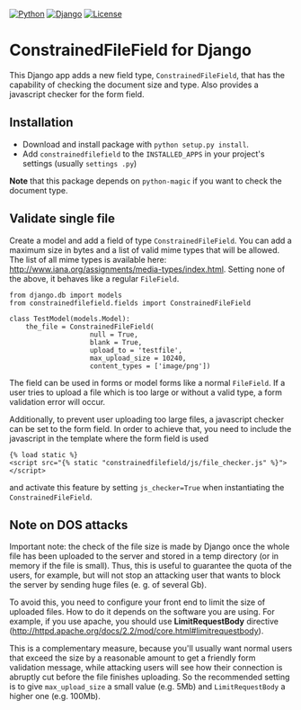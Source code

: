 [![Python](https://img.shields.io/badge/Python-3.5-blue.svg?style=flat-square)](/)
[![Django](https://img.shields.io/badge/Django-1.10-blue.svg?style=flat-square)](/)
[![License](https://img.shields.io/badge/License-BSD3Clause-blue.svg?style=flat-square)](/LICENSE)

# ConstrainedFileField for Django

This Django app adds a new field type, `ConstrainedFileField`, that has the
capability of checking the document size and type. Also provides a javascript checker for the 
form field.

## Installation

 * Download and install package with `python setup.py install`.
 * Add `constrainedfilefield` to the `INSTALLED_APPS` in your project's settings (usually `settings
 .py`)
 
**Note** that this package depends on `python-magic` if you want to check the document type.

## Validate single file

Create a model and add a field of type `ConstrainedFileField`. You can add a maximum size in bytes
and a list of valid mime types that will be allowed. The list of all mime types is available
here: http://www.iana.org/assignments/media-types/index.html.
Setting none of the above, it behaves like a regular `FileField`.
```
from django.db import models
from constrainedfilefield.fields import ConstrainedFileField

class TestModel(models.Model):
    the_file = ConstrainedFileField(
                    null = True,
                    blank = True,
                    upload_to = 'testfile',
                    max_upload_size = 10240,
                    content_types = ['image/png'])
```

The field can be used in forms or model forms like a normal `FileField`. If a user tries to upload
a file which is too large or without a valid type, a form validation error will occur.

Additionally, to prevent user uploading too large files, a javascript checker can be set to the 
form field. In order to achieve that, you need to include the javascript in the template where the
form field is used

    {% load static %}
    <script src="{% static "constrainedfilefield/js/file_checker.js" %}"></script>

and activate this feature by setting `js_checker=True` when instantiating the 
`ConstrainedFileField`.

## Note on DOS attacks

Important note: the check of the file size is made by Django once the whole file has been uploaded
to the server and stored in a temp directory (or in memory if the file is small). Thus, this is
useful to guarantee the quota of the users, for example, but will not stop an attacking user that
wants to block the server by sending huge files (e. g. of several Gb).

To avoid this, you need to configure your front end to limit the size of uploaded files. How to do
it depends on the software you are using. For example, if you use apache, you should use
**LimitRequestBody** directive (http://httpd.apache.org/docs/2.2/mod/core.html#limitrequestbody).

This is a complementary measure, because you'll usually want normal users that exceed the size by a
reasonable amount to get a friendly form validation message, while attacking users will see how their
connection is abruptly cut before the file finishes uploading. So the recommended setting is to give
`max_upload_size` a small value (e.g. 5Mb) and `LimitRequestBody` a higher one (e.g. 100Mb).

